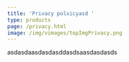 ```yaml
---
title: 'Privacy polxicyasd '
type: products
page: /privacy.html
image: /img/vimages/topImgPrivacy.png
---
```

asdasdaasdasdasddasdsaasdasdasds
